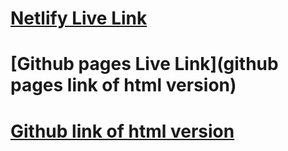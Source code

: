 # [Netlify Live Link](https://dannguyen-moviedatabase.netlify.app/)
# [Github pages Live Link](github pages link of html version)
# [Github link of html version](https://github.com/dannguyen9219/w17d01_movieDatabaseLab)